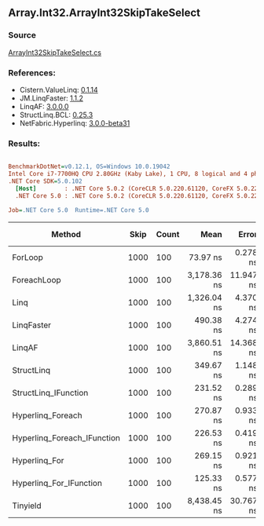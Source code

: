 ﻿## Array.Int32.ArrayInt32SkipTakeSelect

### Source
[ArrayInt32SkipTakeSelect.cs](../LinqBenchmarks/Array/Int32/ArrayInt32SkipTakeSelect.cs)

### References:
- Cistern.ValueLinq: [0.1.14](https://www.nuget.org/packages/Cistern.ValueLinq/0.1.14)
- JM.LinqFaster: [1.1.2](https://www.nuget.org/packages/JM.LinqFaster/1.1.2)
- LinqAF: [3.0.0.0](https://www.nuget.org/packages/LinqAF/3.0.0.0)
- StructLinq.BCL: [0.25.3](https://www.nuget.org/packages/StructLinq.BCL/0.25.3)
- NetFabric.Hyperlinq: [3.0.0-beta31](https://www.nuget.org/packages/NetFabric.Hyperlinq/3.0.0-beta31)

### Results:
``` ini

BenchmarkDotNet=v0.12.1, OS=Windows 10.0.19042
Intel Core i7-7700HQ CPU 2.80GHz (Kaby Lake), 1 CPU, 8 logical and 4 physical cores
.NET Core SDK=5.0.102
  [Host]        : .NET Core 5.0.2 (CoreCLR 5.0.220.61120, CoreFX 5.0.220.61120), X64 RyuJIT
  .NET Core 5.0 : .NET Core 5.0.2 (CoreCLR 5.0.220.61120, CoreFX 5.0.220.61120), X64 RyuJIT

Job=.NET Core 5.0  Runtime=.NET Core 5.0  

```
|                      Method | Skip | Count |        Mean |     Error |    StdDev |  Ratio | RatioSD |  Gen 0 | Gen 1 | Gen 2 | Allocated |
|---------------------------- |----- |------ |------------:|----------:|----------:|-------:|--------:|-------:|------:|------:|----------:|
|                     ForLoop | 1000 |   100 |    73.97 ns |  0.278 ns |  0.260 ns |   1.00 |    0.00 |      - |     - |     - |         - |
|                 ForeachLoop | 1000 |   100 | 3,178.36 ns | 11.947 ns | 10.591 ns |  42.97 |    0.17 | 0.0076 |     - |     - |      32 B |
|                        Linq | 1000 |   100 | 1,326.04 ns |  4.370 ns |  4.087 ns |  17.93 |    0.09 | 0.0477 |     - |     - |     152 B |
|                  LinqFaster | 1000 |   100 |   490.38 ns |  4.274 ns |  3.789 ns |   6.63 |    0.06 | 0.4053 |     - |     - |    1272 B |
|                      LinqAF | 1000 |   100 | 3,860.51 ns | 14.368 ns | 13.440 ns |  52.19 |    0.26 |      - |     - |     - |         - |
|                  StructLinq | 1000 |   100 |   349.67 ns |  1.148 ns |  1.074 ns |   4.73 |    0.02 | 0.0305 |     - |     - |      96 B |
|        StructLinq_IFunction | 1000 |   100 |   231.52 ns |  0.289 ns |  0.271 ns |   3.13 |    0.01 |      - |     - |     - |         - |
|           Hyperlinq_Foreach | 1000 |   100 |   270.87 ns |  0.933 ns |  0.828 ns |   3.66 |    0.01 |      - |     - |     - |         - |
| Hyperlinq_Foreach_IFunction | 1000 |   100 |   226.53 ns |  0.419 ns |  0.371 ns |   3.06 |    0.01 |      - |     - |     - |         - |
|               Hyperlinq_For | 1000 |   100 |   269.15 ns |  0.921 ns |  0.862 ns |   3.64 |    0.02 |      - |     - |     - |         - |
|     Hyperlinq_For_IFunction | 1000 |   100 |   125.33 ns |  0.577 ns |  0.539 ns |   1.69 |    0.01 |      - |     - |     - |         - |
|                    Tinyield | 1000 |   100 | 8,438.45 ns | 30.767 ns | 28.779 ns | 114.08 |    0.55 | 0.1373 |     - |     - |     440 B |
